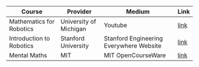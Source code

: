| Course | Provider  | Medium | Link |
|---------|--------|-----------------|-----------------|
|Mathematics for Robotics | University of Michigan |Youtube|[link](https://www.youtube.com/playlist?list=PLdPQZLMHRjDIzO99aE7yAtdOHSVHMXfYH)|
| Introduction to Robotics| Stanford University  | Stanford Engineering Everywhere Website     |  [link](https://see.stanford.edu/Course/CS223A/33)    |
| Mental Maths | MIT     | MIT OpenCourseWare   |[link](https://ocw.mit.edu/courses/18-098-street-fighting-mathematics-january-iap-2008/)|
